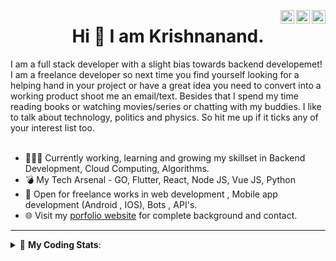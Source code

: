 <a href="https://twitter.com/krishnaincrypto" target="_blank" rel="nofollow"><img align="right" alt="Pratik's Twitter" width="22px" src="https://cdn.jsdelivr.net/npm/simple-icons@v3/icons/twitter.svg" /></a><a href="https://www.linkedin.com/in/incrypt0" target="_blank" rel="nofollow"><img align="right" alt="Pratik's Linkdein" width="22px" src="https://cdn.jsdelivr.net/npm/simple-icons@v3/icons/linkedin.svg" /></a><a href="https://www.instagram.com/incrypt0" target="_blank" rel="nofollow"><img align="right" alt="Pratik's Insta" width="22px" src="https://cdn.jsdelivr.net/npm/simple-icons@v3/icons/instagram.svg" /></a>

<center><h1> Hi 👋 I am Krishnanand. </h1></center>
 I am a full stack developer with a slight bias towards backend developemet! I am a freelance developer so next time you find yourself looking for a helping hand in your project or have a great idea you need to convert into a working product shoot me an email/text. Besides that I spend my time reading books or watching movies/series or chatting with my buddies. I like to talk about technology, politics and physics. So hit me up if it ticks any of your interest list too.
 <br /> 
 <br /> 

 
- 👨🏽‍💻 Currently working, learning and growing my skillset in Backend Development, Cloud Computing, Algorithms.
- 💣 My Tech Arsenal - GO, Flutter, React, Node JS, Vue JS, Python
- 🤝 Open for freelance works in web development , Mobile app development (Android , IOS), Bots , API's.
- 🌐 Visit my [porfolio website](https://incrypt0.github.io/) for complete background and contact.


---


<details> 
 <summary>🤖 <b>My Coding Stats</b>: </summary>
<br>

<!--START_SECTION:waka-->
**I'm an Early 🐤** 

```text
🌞 Morning    107 commits    █████░░░░░░░░░░░░░░░░░░░░   19.96% 
🌆 Daytime    207 commits    █████████░░░░░░░░░░░░░░░░   38.62% 
🌃 Evening    210 commits    █████████░░░░░░░░░░░░░░░░   39.18% 
🌙 Night      12 commits     ░░░░░░░░░░░░░░░░░░░░░░░░░   2.24%

```
📅 **I'm Most Productive on Wednesday** 

```text
Monday       67 commits     ███░░░░░░░░░░░░░░░░░░░░░░   12.5% 
Tuesday      63 commits     ███░░░░░░░░░░░░░░░░░░░░░░   11.75% 
Wednesday    96 commits     ████░░░░░░░░░░░░░░░░░░░░░   17.91% 
Thursday     72 commits     ███░░░░░░░░░░░░░░░░░░░░░░   13.43% 
Friday       91 commits     ████░░░░░░░░░░░░░░░░░░░░░   16.98% 
Saturday     71 commits     ███░░░░░░░░░░░░░░░░░░░░░░   13.25% 
Sunday       76 commits     ███░░░░░░░░░░░░░░░░░░░░░░   14.18%

```


📊 **This Week I Spent My Time On** 

```text
💬 Programming Languages: 
Dart                     22 hrs 2 mins       █████████████████░░░░░░░░   68.57% 
HTML                     5 hrs 41 mins       ████░░░░░░░░░░░░░░░░░░░░░   17.69% 
CSS                      1 hr 15 mins        █░░░░░░░░░░░░░░░░░░░░░░░░   3.89% 
YAML                     1 hr 13 mins        █░░░░░░░░░░░░░░░░░░░░░░░░   3.82% 
JavaScript               40 mins             ░░░░░░░░░░░░░░░░░░░░░░░░░   2.1%

💻 Operating System: 
Linux                    32 hrs 9 mins       █████████████████████████   100.0%

```

**I Mostly Code in Dart** 

```text
Dart                     18 repos            ████████░░░░░░░░░░░░░░░░░   34.62% 
JavaScript               9 repos             ████░░░░░░░░░░░░░░░░░░░░░   17.31% 
Go                       7 repos             ███░░░░░░░░░░░░░░░░░░░░░░   13.46% 
HTML                     6 repos             ███░░░░░░░░░░░░░░░░░░░░░░   11.54% 
Vue                      5 repos             ██░░░░░░░░░░░░░░░░░░░░░░░   9.62%

```



<!--END_SECTION:waka-->

</details>


